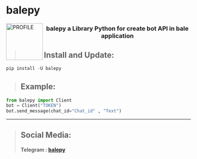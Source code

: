 # balepy

<img width="100px" align="left" src="https://s8.uupload.ir/files/balethon_uvi2.png" alt="PROFILE">

<h3 align="center"> balepy a Library Python for create bot API in bale application </h3>

> ## Install and Update:
```python
pip install -U balepy
```

> ## Example:
```python
from balepy import Client
bot = Client("TOKEN")
bot.send_message(chat_id="Chat_id" , "Text")
```

<hr>

> ## Social Media:
> #### Telegram : <a href="t.me/balepy">balepy</a>
